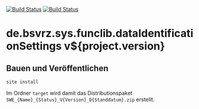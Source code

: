 [![Build Status](https://travis-ci.org/bitctrl/de.bsvrz.sys.funclib.dataIdentificationSettings.svg?branch=master)](https://travis-ci.org/bitctrl/de.bsvrz.sys.funclib.dataIdentificationSettings)
[![Build Status](https://api.bintray.com/packages/bitctrl/maven/de.bsvrz.sys.funclib.dataIdentificationSettings/images/download.svg)](https://bintray.com/bitctrl/maven/de.bsvrz.sys.funclib.dataIdentificationSettings)

de.bsvrz.sys.funclib.dataIdentificationSettings v${project.version}
======================================================


Bauen und Veröffentlichen
-------------------------

    site install

Im Ordner `target` wird damit das Distributionspaket
`SWE_{Name}_{Status}_V{Version}_D{Standdatum}.zip` erstellt.
